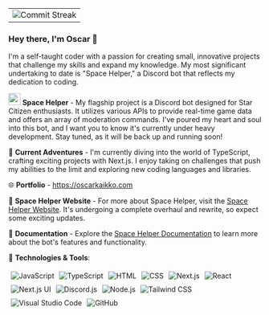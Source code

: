 

<table>
  <tr>
      <!--  -->
    <td align="center">
      <!--  -->
      <img src="https://github-readme-streak-stats.herokuapp.com?user=Osnarr&theme=dark" alt="Commit Streak" />
    </td>
  </tr>
</table>


### Hey there, I'm Oscar 👋

I'm a self-taught coder with a passion for creating small, innovative projects that challenge my skills and expand my knowledge. My most significant undertaking to date is "Space Helper," a Discord bot that reflects my dedication to coding.


 

<img src="https://cdn.discordapp.com/attachments/1084597909212909688/1088138489356353597/spacehelper_robot.png" width="24"> **Space Helper** - My flagship project is a Discord bot designed for Star Citizen enthusiasts. It utilizes various APIs to provide real-time game data and offers an array of moderation commands. I've poured my heart and soul into this bot, and I want you to know it's currently under heavy development. Stay tuned, as it will be back up and running soon!

🌱 **Current Adventures** - I'm currently diving into the world of TypeScript, crafting exciting projects with Next.js. I enjoy taking on challenges that push my abilities to the limit and exploring new coding languages and libraries.

🌐 **Portfolio** - <a href="https://oscarkaikko.com"> https://oscarkaikko.com </a>

🌌 **Space Helper Website** - For more about Space Helper, visit the [Space Helper Website](https://spacehelper.xyz). It's undergoing a complete overhaul and rewrite, so expect some exciting updates.

📖 **Documentation** - Explore the [Space Helper Documentation](https://docs.spacehelper.xyz) to learn more about the bot's features and functionality.

🚀 **Technologies & Tools**:

<div style="display: flex; flex-wrap: wrap;">
  <img src="https://img.shields.io/badge/JavaScript-F7DF1E?style=for-the-badge&logo=javascript&logoColor=000000" alt="JavaScript" style="margin: 5px;">
  <img src="https://img.shields.io/badge/TypeScript-3178C6?style=for-the-badge&logo=typescript&logoColor=ffffff" alt="TypeScript" style="margin: 5px;">
  <img src="https://img.shields.io/badge/HTML-E34F26?style=for-the-badge&logo=html5&logoColor=ffffff" alt="HTML" style="margin: 5px;">
  <img src="https://img.shields.io/badge/CSS-1572B6?style=for-the-badge&logo=css3&logoColor=ffffff" alt="CSS" style="margin: 5px;">
  <img src="https://img.shields.io/badge/Next.js-000000?style=for-the-badge&logo=next.js&logoColor=ffffff" alt="Next.js" style="margin: 5px;">
  <img src="https://img.shields.io/badge/React-61DAFB?style=for-the-badge&logo=react&logoColor=000000" alt="React" style="margin: 5px;">
  <img src="https://img.shields.io/badge/Next.js%20UI-000000?style=for-the-badge" alt="Next.js UI" style="margin: 5px;">
  <img src="https://img.shields.io/badge/Discord.js-7289DA?style=for-the-badge&logo=discord&logoColor=ffffff" alt="Discord.js" style="margin: 5px;">
  <img src="https://img.shields.io/badge/Node.js-339933?style=for-the-badge&logo=node.js&logoColor=ffffff" alt="Node.js" style="margin: 5px;">
  <img src="https://img.shields.io/badge/Tailwind%20CSS-38B2AC?style=for-the-badge&logo=tailwind-css&logoColor=ffffff" alt="Tailwind CSS" style="margin: 5px;">
  <img src="https://img.shields.io/badge/Visual%20Studio%20Code-007ACC?style=for-the-badge&logo=visual-studio-code&logoColor=ffffff" alt="Visual Studio Code" style="margin: 5px;">
  <img src="https://img.shields.io/badge/GitHub-181717?style=for-the-badge&logo=github&logoColor=ffffff" alt="GitHub" style="margin: 5px;">
</div>


 <!--  #### Connect with Me:

- 🔗 [LinkedIn](https://www.linkedin.com/in/yourprofile/)

-->
